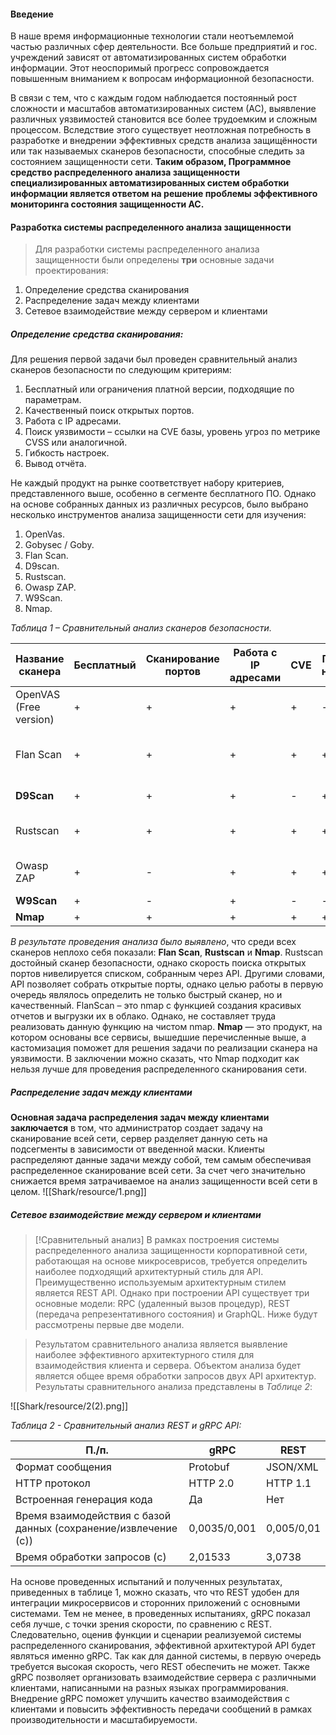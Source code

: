 
#### Введение
В наше время информационные технологии стали неотъемлемой частью различных сфер деятельности. Все больше предприятий и гос. учреждений зависят от автоматизированных систем обработки информации. Этот неоспоримый прогресс сопровождается повышенным вниманием к вопросам информационной безопасности.

В связи с тем, что с каждым годом наблюдается постоянный рост сложности и масштабов автоматизированных систем (АС), выявление различных уязвимостей становится все более трудоемким и сложным процессом. Вследствие этого существует неотложная потребность в разработке и внедрении эффективных средств анализа защищённости или так называемых сканеров безопасности, способные следить за состоянием защищенности сети. **Таким образом, Программное средство распределенного анализа защищенности специализированных автоматизированных систем обработки информации является ответом на решение проблемы эффективного мониторинга состояния защищенности АС.**

#### Разработка системы распределенного анализа защищенности
> Для разработки системы распределенного анализа защищенности были определены **три** основные задачи проектирования:

1. Определение средства сканирования
2. Распределение задач между клиентами
3. Сетевое взаимодействие между сервером и клиентами
##### Определение средства сканирования:
Для решения первой задачи был проведен сравнительный анализ сканеров безопасности по следующим критериям:
1. Бесплатный или ограничения платной версии, подходящие по параметрам.
2. Качественный поиск открытых портов.
3. Работа с IP адресами.
4. Поиск уязвимости – ссылки на CVE базы, уровень угроз по метрике CVSS или аналогичной.
5. Гибкость настроек.
6. Вывод отчёта.

Не каждый продукт на рынке соответствует набору критериев, представленного выше, особенно в сегменте бесплатного ПО. Однако на основе собранных данных из различных ресурсов, было выбрано несколько инструментов анализа защищенности сети для изучения:
1. OpenVas.
2. Gobysec / Goby.
3. Flan Scan.
4. D9scan.
5. Rustscan.
6. Owasp ZAP.
7. W9Scan.
8. Nmap.

*Таблица 1 – Сравнительный анализ сканеров безопасности.*

| Название сканера       | Бесплатный | Сканирование портов | Работа с IP адресами | CVE | Гибкость настроек | Вывод отчета           | Итог                                       |
| ---------------------- | ---------- | ------------------- | -------------------- | --- | ----------------- | ---------------------- | ------------------------------------------ |
| OpenVAS (Free version) | +          | +                   | +                    | +   | -                 | +                      | долгое сканирование и не найдены           |
| Flan Scan              | +          | +                   | +                    | +   | +                 | LaTex, md, html и json | nmap с дружественными отчетами             |
| **D9Scan**             | +          | +                   | +                    | -   | +                 | консоль                | nmap в оболочке python                     |
| Rustscan               | +          | +                   | +                    | +   | +                 | консоль                | nmap с высокой скоростью сканирования      |
| Owasp ZAP              | +          | -                   | +                    | +   | +                 | txt, html              | не поддерживает сканирование по IP адресам |
| **W9Scan**             | +          | -                   | +                    | -   | -                 | -                      |                                            |
| **Nmap**               | +          | +                   | +                    | +   | +                 | +                      | чистый nmap                                |

*В результате проведения анализа было выявлено*, что среди всех сканеров неплохо себя показали: **Flan Scan**, **Rustscan** и **Nmap**. Rustscan достойный сканер безопасности, однако скорость поиска открытых портов нивелируется списком, собранным через API. Другими словами, API позволяет собрать открытые порты, однако целью работы в первую очередь являлось определить не только быстрый сканер, но и качественный. FlanScan – это nmap с функцией создания красивых отчетов и выгрузки их в облако. Однако, не составляет труда реализовать данную функцию на чистом nmap. **Nmap** — это продукт, на котором основаны все сервисы, вышедшие перечисленные выше, а кастомизация поможет для решения задачи по реализации сканера на уязвимости. В заключении можно сказать, что Nmap подходит как нельзя лучше для проведения распределенного сканирования сети.
##### Распределение задач между клиентами

**Основная задача распределения задач между клиентами заключается** в том, что администратор создает задачу на сканирование всей сети, сервер разделяет данную сеть на подсегменты в зависимости от введенной маски. Клиенты распределяют данные задачи между собой, тем самым обеспечивая распределенное сканирование всей сети. За счет чего значительно снижается время затрачиваемое на анализ защищенности всей сети в целом.
![[Shark/resource/1.png]]

##### Сетевое взаимодействие между сервером и клиентами

> [!Сравнительный анализ]
> В рамках построения системы распределенного анализа защищенности корпоративной сети, работающая на основе микросеврисов, требуется определить наиболее подходящий архитектурный стиль для API. Преимущественно используемым архитектурным стилем является REST API. Однако при построении API существует три основные модели: RPC (удаленный вызов процедур), REST (передача репрезентативного состояния) и GraphQL. Ниже будут рассмотрены первые две модели.

> Результатом сравнительного анализа является выявление наиболее эффективного архитектурного стиля для взаимодействия клиента и сервера. Объектом анализа будет является общее время обработки запросов двух API архитектур. Результаты сравнительного анализа представлены в *Таблице 2*:

![[Shark/resource/2(2).png]]

*Таблица 2 - Сравнительный анализ REST и gRPC API:*

| П./п.                                                           | gRPC         | REST       |
| --------------------------------------------------------------- | ------------ | ---------- |
| Формат сообщения                                                | Protobuf     | JSON/XML   |
| HTTP протокол                                                   | HTTP 2.0     | HTTP 1.1   |
| Встроенная генерация кода                                       | Да           | Нет        |
| Время взаимодействия с базой данных (сохранение/извлечение (с)) | 0,0035/0,001 | 0,005/0,01 |
| Время обработки запросов (c)                                    | 2,01533      | 3,0738     |
На основе проведенных испытаний и полученных результатах, приведенных в таблице 1, можно сказать, что что REST удобен для интеграции микросервисов и сторонних приложений с основными системами. Тем не менее, в проведенных испытаниях, gRPC показал себя лучше, с точки зрения скорости, по сравнению с REST. Следовательно, оценив функции и сценарии реализуемой системы распределенного сканирования, эффективной архитектурой API будет являться именно gRPC. Так как для данной системы, в первую очередь требуется высокая скорость, чего REST обеспечить не может. Также gRPC позволяет организовать взаимодействие сервера с различными клиентами, написанными на разных языках программирования. Внедрение gRPC поможет улучшить качество взаимодействия с клиентами и повысить эффективность передачи сообщений в рамках производительности и масштабируемости.
